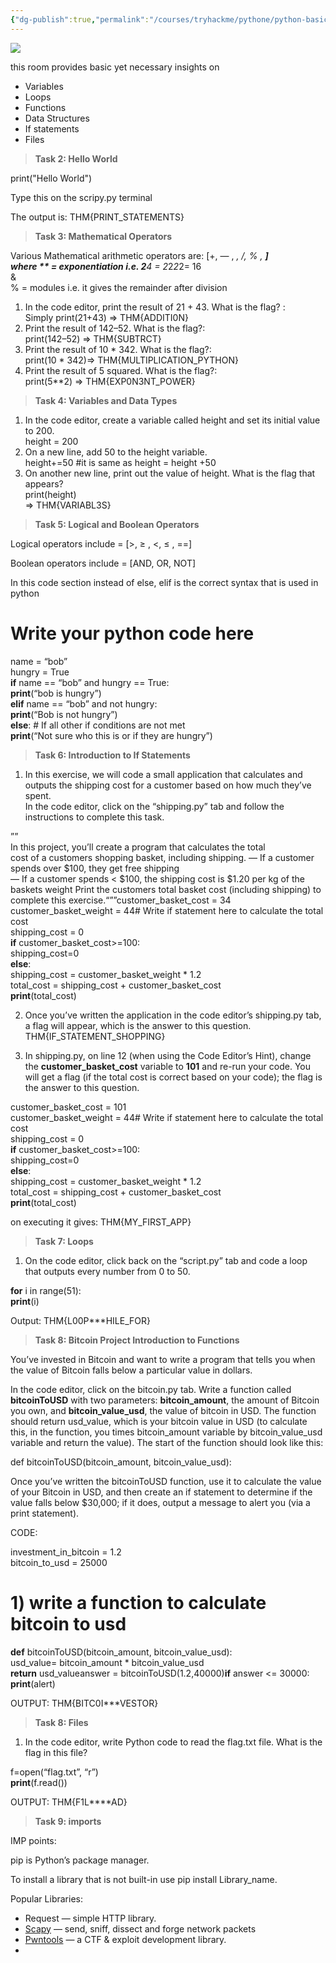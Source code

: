 ```yaml
---
{"dg-publish":true,"permalink":"/courses/tryhackme/pythone/python-basics-try-hack-me/","dgPassFrontmatter":true,"noteIcon":""}
---
```


![](https://miro.medium.com/v2/resize:fit:700/1*3BmezJ6Q5Lx-ntmzHjwrXw.png)

this room provides basic yet necessary insights on  
* Variables  
* Loops  
* Functions  
* Data Structures  
* If statements  
* Files

> **Task 2: Hello World**

print("Hello World")

Type this on the scripy.py terminal

The output is: THM{PRINT_STATEMENTS}

> **Task 3: Mathematical Operators**

Various Mathematical arithmetic operators are: [+, — , *, /, % , **]  
where ** = exponentiation i.e. 2**4 = 2*2*2*2= 16  
&  
% = modules i.e. it gives the remainder after division

1. In the code editor, print the result of 21 + 43. What is the flag? :  
    Simply print(21+43) => THM{ADDITI0N}
2. Print the result of 142–52. What is the flag?:  
    print(142–52) => THM{SUBTRCT}
3. Print the result of 10 * 342. What is the flag?:  
    print(10 * 342)=> THM{MULTIPLICATION_PYTHON}
4. Print the result of 5 squared. What is the flag?:  
    print(5**2) => THM{EXP0N3NT_POWER}

> **Task 4: Variables and Data Types**

1. In the code editor, create a variable called height and set its initial value to 200.  
    height = 200
2. On a new line, add 50 to the height variable.  
    height+=50 #it is same as height = height +50
3. On another new line, print out the value of height. What is the flag that appears?  
    print(height)  
    => THM{VARIABL3S}

> **Task 5: Logical and Boolean Operators**

Logical operators include = [>, ≥ , <, ≤ , ==]

Boolean operators include = [AND, OR, NOT]

In this code section instead of else, elif is the correct syntax that is used in python

# Write your python code here  
name = “bob”  
hungry = True  
**if** name == “bob” and hungry == True:  
 **print**(“bob is hungry”)  
**elif** name == “bob” and not hungry:  
 **print**(“Bob is not hungry”)  
**else**: # If all other if conditions are not met  
 **print**(“Not sure who this is or if they are hungry”)

> **Task 6: Introduction to If Statements**

1. In this exercise, we will code a small application that calculates and outputs the shipping cost for a customer based on how much they’ve spent.  
    In the code editor, click on the “shipping.py” tab and follow the instructions to complete this task.

””  
 In this project, you’ll create a program that calculates the total  
 cost of a customers shopping basket, including shipping. — If a customer spends over $100, they get free shipping  
 — If a customer spends < $100, the shipping cost is $1.20 per kg of the baskets weight Print the customers total basket cost (including shipping) to complete this exercise.“””customer_basket_cost = 34  
customer_basket_weight = 44# Write if statement here to calculate the total cost  
shipping_cost = 0  
**if** customer_basket_cost>=100:  
 shipping_cost=0  
**else**:  
 shipping_cost = customer_basket_weight * 1.2  
total_cost = shipping_cost + customer_basket_cost  
**print**(total_cost)

2. Once you’ve written the application in the code editor’s shipping.py tab, a flag will appear, which is the answer to this question.  
THM{IF_STATEMENT_SHOPPING}

3. In shipping.py, on line 12 (when using the Code Editor’s Hint), change the **customer_basket_cost** variable to **101** and re-run your code. You will get a flag (if the total cost is correct based on your code); the flag is the answer to this question.

customer_basket_cost = 101  
customer_basket_weight = 44# Write if statement here to calculate the total cost  
shipping_cost = 0  
**if** customer_basket_cost>=100:  
 shipping_cost=0  
**else**:  
 shipping_cost = customer_basket_weight * 1.2  
total_cost = shipping_cost + customer_basket_cost  
**print**(total_cost)

on executing it gives: THM{MY_FIRST_APP}

> **Task 7: Loops**

1. On the code editor, click back on the “script.py” tab and code a loop that outputs every number from 0 to 50.

**for** i in range(51):  
 **print**(i)

Output: THM{L00P***HILE_FOR}

> **Task 8: Bitcoin Project Introduction to Functions**

You’ve invested in Bitcoin and want to write a program that tells you when the value of Bitcoin falls below a particular value in dollars.

In the code editor, click on the bitcoin.py tab. Write a function called **bitcoinToUSD** with two parameters: **bitcoin_amount**, the amount of Bitcoin you own, and **bitcoin_value_usd**, the value of bitcoin in USD. The function should return usd_value, which is your bitcoin value in USD (to calculate this, in the function, you times bitcoin_amount variable by bitcoin_value_usd variable and return the value). The start of the function should look like this:

def bitcoinToUSD(bitcoin_amount, bitcoin_value_usd):

Once you’ve written the bitcoinToUSD function, use it to calculate the value of your Bitcoin in USD, and then create an if statement to determine if the value falls below $30,000; if it does, output a message to alert you (via a print statement).

CODE:

investment_in_bitcoin = 1.2  
bitcoin_to_usd = 25000  
# 1) write a function to calculate bitcoin to usd  
**def** bitcoinToUSD(bitcoin_amount, bitcoin_value_usd):  
 usd_value= bitcoin_amount * bitcoin_value_usd  
 **return** usd_valueanswer = bitcoinToUSD(1.2,40000)**if** answer <= 30000:  
 **print**(alert)

OUTPUT: THM{BITC0I***VESTOR}

> **Task 8: Files**

1. In the code editor, write Python code to read the flag.txt file. What is the flag in this file?

f=open(“flag.txt”, “r”)  
**print**(f.read())

OUTPUT: THM{F1L****AD}

> **Task 9: imports**

IMP points:

pip is Python’s package manager.

To install a library that is not built-in use pip install Library_name.

Popular Libraries:

- Request — simple HTTP library.
- [Scapy](https://scapy.readthedocs.io/en/latest/introduction.html) — send, sniff, dissect and forge network packets
- [Pwntools](https://docs.pwntools.com/en/stable/) — a CTF & exploit development library.
- 
